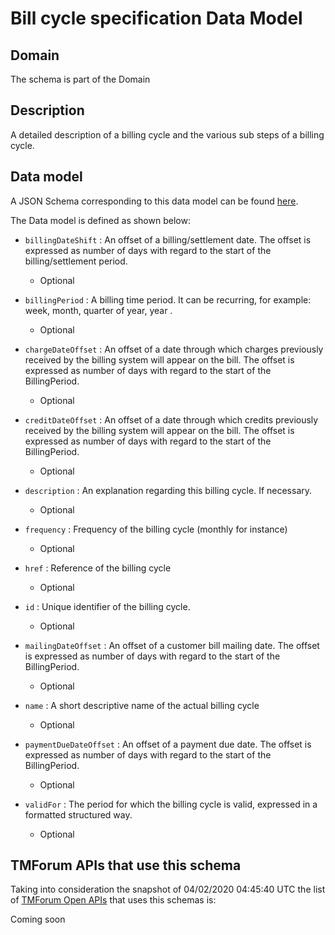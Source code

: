 # Bill cycle specification Data Model

## Domain

The  schema is part of the  Domain

## Description

A detailed description of a billing cycle and the various sub steps of a billing cycle.

## Data model

A JSON Schema corresponding to this data model can be found
[here](https://github.com/tmforum-rand/schemas/blob/candidates/Customer/BillCycleSpecification.schema.json).

The Data model is defined as shown below:
- `billingDateShift` : An offset of a billing/settlement date. The offset is expressed as number of days with regard to the start of the billing/settlement period.

  - Optional

- `billingPeriod` : A billing time period. It can be recurring, for example: week, month, quarter of year, year .

  - Optional

- `chargeDateOffset` : An offset of a date through which charges previously received by the billing system will appear on the bill. The offset is expressed as number of days with regard to the start of the BillingPeriod.

  - Optional

- `creditDateOffset` : An offset of a date through which credits previously received by the billing system will appear on the bill. The offset is expressed as number of days with regard to the start of the BillingPeriod.

  - Optional

- `description` : An explanation regarding this billing cycle. If necessary.

  - Optional

- `frequency` : Frequency of the billing cycle (monthly for instance)

  - Optional

- `href` : Reference of the billing cycle

  - Optional

- `id` : Unique identifier of the billing cycle.

  - Optional

- `mailingDateOffset` : An offset of a customer bill mailing date. The offset is expressed as number of days with regard to the start of the BillingPeriod.

  - Optional

- `name` : A short descriptive name of the actual billing cycle

  - Optional

- `paymentDueDateOffset` : An offset of a payment due date. The offset is expressed as number of days with regard to the start of the BillingPeriod.

  - Optional

- `validFor` : The period for which the billing cycle is valid, expressed in a formatted structured way.

  - Optional





## TMForum APIs that use this schema

Taking into consideration the snapshot of 04/02/2020 04:45:40 UTC the list of [TMForum Open APIs](https://www.tmforum.org/open-apis/) that uses this schemas is:

Coming soon